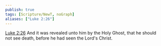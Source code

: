 ```yaml
---
publish: true
tags: [Scripture/NewT, noGraph]
aliases: ["Luke 2:26"]
---
```

[Luke 2:26](https://churchofjesuschrist.org/study/scriptures/nt/luke/2?lang=eng&id=p26#p26) And it was revealed unto him by the Holy Ghost, that he should not see death, before he had seen the Lord's Christ.
